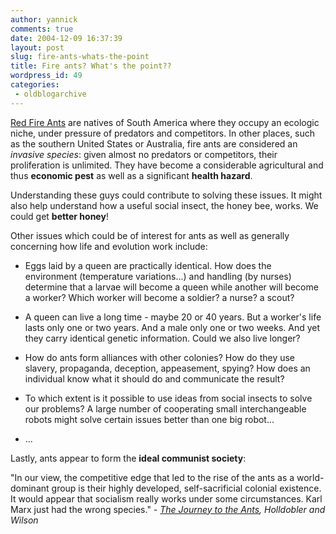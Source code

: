 ```yaml
---
author: yannick
comments: true
date: 2004-12-09 16:37:39
layout: post
slug: fire-ants-whats-the-point
title: Fire ants? What's the point??
wordpress_id: 49
categories:
 - oldblogarchive
---
```


[Red Fire Ants](http://en.wikipedia.org/wiki/Red_Imported_Fire_Ant) are natives of South America where they occupy an ecologic niche, under pressure of predators and competitors. In other places, such as the southern United States or Australia, fire ants are considered an _invasive species_: given almost no predators or competitors, their proliferation is unlimited. They have become a considerable agricultural and thus **economic pest** as well as a significant **health hazard**.

Understanding these guys could contribute to solving these issues. It might also help understand how a useful social insect, the honey bee, works. We could get **better honey**!

Other issues which could be of interest for ants as well as generally concerning how life and evolution work include:




  * Eggs laid by a queen are practically identical. How does the environment (temperature variations...) and handling (by nurses) determine that a larvae will become a queen while another will become a worker? Which worker will become a soldier? a nurse? a scout?


  * A queen can live a long time - maybe 20 or 40 years. But a worker's life lasts only one or two years. And a male only one or two weeks. And yet they carry identical genetic information. Could we also live longer?


  * How do ants form alliances with other colonies? How do they use slavery, propaganda, deception, appeasement, spying? How does an individual know what it should do and communicate the result?


  * To which extent is it possible to use ideas from social insects to solve our problems? A large number of cooperating small interchangeable robots might solve certain issues better than one big robot...


  * ...


Lastly, ants appear to form the **ideal communist society**:

"In our view, the competitive edge that led to the rise of the ants as a world-dominant group is their highly developed, self-sacrificial colonial existence. It would appear that socialism really works under some circumstances. Karl Marx just had the wrong species."
_- [The Journey to the Ants](http://www.amazon.com/exec/obidos/tg/detail/-/0674485262/002-0350044-2478477?v=glance), Holldobler and Wilson_
